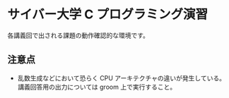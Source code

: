# サイバー大学 C プログラミング演習

各講義回で出される課題の動作確認的な環境です。

## 注意点

- 乱数生成などにおいて恐らく CPU アーキテクチャの違いが発生している。講義回答用の出力については groom 上で実行すること。
